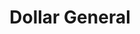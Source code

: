 ---
title: "Dollar General"
url: /chatsworth/dollar-general-spring-place-smyrna-road/
shop: variety store
---